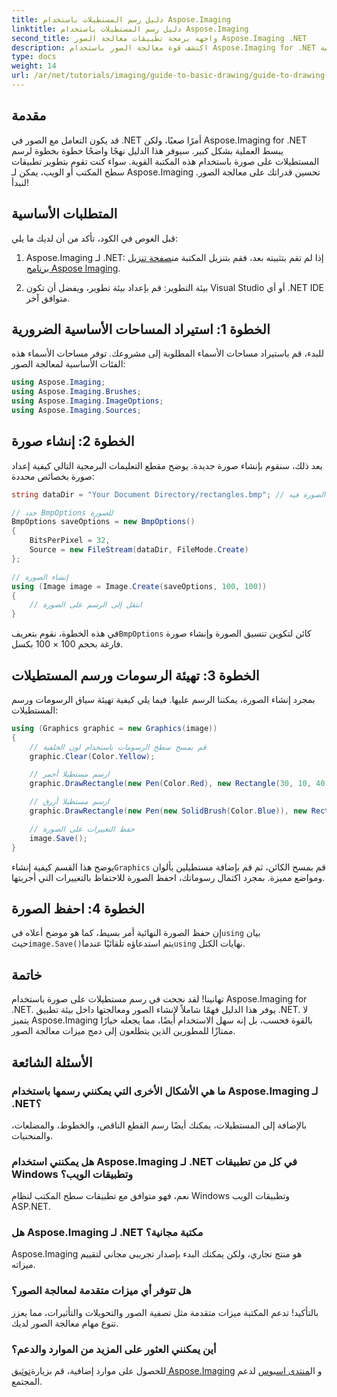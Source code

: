 ```yaml
---
title: دليل رسم المستطيلات باستخدام Aspose.Imaging
linktitle: دليل رسم المستطيلات باستخدام Aspose.Imaging
second_title: واجهة برمجة تطبيقات معالجة الصور Aspose.Imaging .NET
description: اكتشف قوة معالجة الصور باستخدام Aspose.Imaging for .NET في هذا الدليل الشامل. تعرّف على كيفية إنشاء الصور ومعالجتها، مع التركيز بشكل خاص على رسم المستطيلات بألوان وأحجام مخصصة.
type: docs
weight: 14
url: /ar/net/tutorials/imaging/guide-to-basic-drawing/guide-to-drawing-rectangle/
---
```

## مقدمة

قد يكون التعامل مع الصور في .NET أمرًا صعبًا، ولكن Aspose.Imaging for .NET يبسط العملية بشكل كبير. سيوفر هذا الدليل نهجًا واضحًا خطوة بخطوة لرسم المستطيلات على صورة باستخدام هذه المكتبة القوية. سواء كنت تقوم بتطوير تطبيقات سطح المكتب أو الويب، يمكن لـ Aspose.Imaging تحسين قدراتك على معالجة الصور. لنبدأ!

## المتطلبات الأساسية

قبل الغوص في الكود، تأكد من أن لديك ما يلي:

1.  Aspose.Imaging لـ .NET: إذا لم تقم بتثبيته بعد، فقم بتنزيل المكتبة من[صفحة تنزيل برنامج Aspose Imaging](https://releases.aspose.com/imaging/net/).

2. بيئة التطوير: قم بإعداد بيئة تطوير، ويفضل أن تكون Visual Studio أو أي .NET IDE متوافق آخر.

## الخطوة 1: استيراد المساحات الأساسية الضرورية

للبدء، قم باستيراد مساحات الأسماء المطلوبة إلى مشروعك. توفر مساحات الأسماء هذه الفئات الأساسية لمعالجة الصور:

```csharp
using Aspose.Imaging;
using Aspose.Imaging.Brushes;
using Aspose.Imaging.ImageOptions;
using Aspose.Imaging.Sources;
```

## الخطوة 2: إنشاء صورة

بعد ذلك، سنقوم بإنشاء صورة جديدة. يوضح مقطع التعليمات البرمجية التالي كيفية إعداد صورة بخصائص محددة:

```csharp
string dataDir = "Your Document Directory/rectangles.bmp"; // المسار الذي سيتم حفظ الصورة فيه

// حدد BmpOptions للصورة
BmpOptions saveOptions = new BmpOptions()
{
    BitsPerPixel = 32,
    Source = new FileStream(dataDir, FileMode.Create)
};

// إنشاء الصورة
using (Image image = Image.Create(saveOptions, 100, 100))
{
    // انتقل إلى الرسم على الصورة
}
```

 في هذه الخطوة، نقوم بتعريف`BmpOptions` كائن لتكوين تنسيق الصورة وإنشاء صورة فارغة بحجم 100 × 100 بكسل.

## الخطوة 3: تهيئة الرسومات ورسم المستطيلات

بمجرد إنشاء الصورة، يمكننا الرسم عليها. فيما يلي كيفية تهيئة سياق الرسومات ورسم المستطيلات:

```csharp
using (Graphics graphic = new Graphics(image))
{
    // قم بمسح سطح الرسومات باستخدام لون الخلفية
    graphic.Clear(Color.Yellow);

    // ارسم مستطيلا أحمر
    graphic.DrawRectangle(new Pen(Color.Red), new Rectangle(30, 10, 40, 80));

    // ارسم مستطيلا أزرق
    graphic.DrawRectangle(new Pen(new SolidBrush(Color.Blue)), new Rectangle(10, 30, 80, 40));

    // حفظ التغييرات على الصورة
    image.Save();
}
```

 يوضح هذا القسم كيفية إنشاء`Graphics` قم بمسح الكائن، ثم قم بإضافة مستطيلين بألوان ومواضع مميزة. بمجرد اكتمال رسوماتك، احفظ الصورة للاحتفاظ بالتغييرات التي أجريتها.

## الخطوة 4: احفظ الصورة

 إن حفظ الصورة النهائية أمر بسيط، كما هو موضح أعلاه في`using` بيان حيث`image.Save()`يتم استدعاؤه تلقائيًا عندما`using` نهايات الكتل.

## خاتمة

تهانينا! لقد نجحت في رسم مستطيلات على صورة باستخدام Aspose.Imaging for .NET. يوفر هذا الدليل فهمًا شاملاً لإنشاء الصور ومعالجتها داخل بيئة تطبيق .NET. لا يتميز Aspose.Imaging بالقوة فحسب، بل إنه سهل الاستخدام أيضًا، مما يجعله خيارًا ممتازًا للمطورين الذين يتطلعون إلى دمج ميزات معالجة الصور.

## الأسئلة الشائعة

### ما هي الأشكال الأخرى التي يمكنني رسمها باستخدام Aspose.Imaging لـ .NET؟
بالإضافة إلى المستطيلات، يمكنك أيضًا رسم القطع الناقص، والخطوط، والمضلعات، والمنحنيات.

### هل يمكنني استخدام Aspose.Imaging لـ .NET في كل من تطبيقات Windows وتطبيقات الويب؟
نعم، فهو متوافق مع تطبيقات سطح المكتب لنظام Windows وتطبيقات الويب ASP.NET.

### هل Aspose.Imaging لـ .NET مكتبة مجانية؟
Aspose.Imaging هو منتج تجاري، ولكن يمكنك البدء بإصدار تجريبي مجاني لتقييم ميزاته.

### هل تتوفر أي ميزات متقدمة لمعالجة الصور؟
بالتأكيد! تدعم المكتبة ميزات متقدمة مثل تصفية الصور والتحويلات والتأثيرات، مما يعزز تنوع مهام معالجة الصور لديك.

### أين يمكنني العثور على المزيد من الموارد والدعم؟
 للحصول على موارد إضافية، قم بزيارة[توثيق Aspose.Imaging](https://reference.aspose.com/imaging/net/) و ال[منتدى اسبوس](https://forum.aspose.com/) لدعم المجتمع.